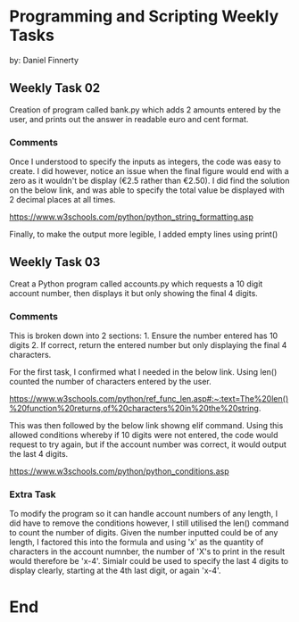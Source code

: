 # Programming and Scripting Weekly Tasks

by: Daniel Finnerty

## Weekly Task 02

Creation of program called bank.py which adds 2 amounts entered by the user, and prints out the answer in readable euro and cent format.

### Comments

Once I understood to specify the inputs as integers, the code was easy to create. I did however, notice an issue when the final figure would end with a zero as it wouldn't be display (€2.5 rather than €2.50). I did find the solution on the below link, and was able to specify the total value be displayed with 2 decimal places at all times.

https://www.w3schools.com/python/python_string_formatting.asp

Finally, to make the output more legible, I added empty lines using print()

## Weekly Task 03

Creat a Python program called accounts.py which requests a 10 digit account number, then displays it but only showing the final 4 digits.

### Comments

This is broken down into 2 sections:
    1. Ensure the number entered has 10 digits
    2. If correct, return the entered number but only displaying the final 4 characters.

For the first task, I confirmed what I needed in the below link. Using len() counted the number of characters entered by the user.

https://www.w3schools.com/python/ref_func_len.asp#:~:text=The%20len()%20function%20returns,of%20characters%20in%20the%20string.

This was then followed by the below link showng elif command. Using this allowed conditions whereby if 10 digits were not entered, the code would request to try again, but if the account number was correct, it would output the last 4 digits.

https://www.w3schools.com/python/python_conditions.asp

### Extra Task

To modify the program so it can handle account numbers of any length, I did have to remove the conditions however, I still utilised the len() command to count the number of digits. Given the number inputted could be of any length, I factored this into the formula and using 'x' as the quantity of characters in the account numnber, the number of 'X's to print in the result would therefore be 'x-4'. Simialr could be used to specify the last 4 digits to display clearly, starting at the 4th last digit, or again 'x-4'.

# End